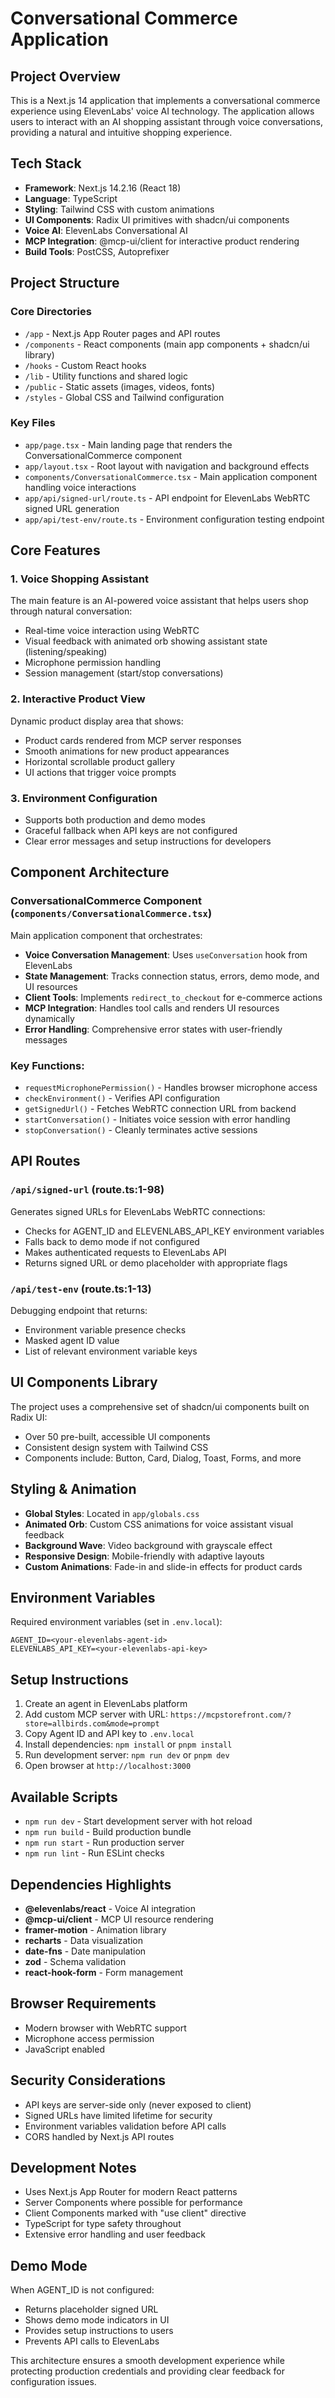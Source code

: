 # Conversational Commerce Application

## Project Overview
This is a Next.js 14 application that implements a conversational commerce experience using ElevenLabs' voice AI technology. The application allows users to interact with an AI shopping assistant through voice conversations, providing a natural and intuitive shopping experience.

## Tech Stack
- **Framework**: Next.js 14.2.16 (React 18)
- **Language**: TypeScript
- **Styling**: Tailwind CSS with custom animations
- **UI Components**: Radix UI primitives with shadcn/ui components
- **Voice AI**: ElevenLabs Conversational AI
- **MCP Integration**: @mcp-ui/client for interactive product rendering
- **Build Tools**: PostCSS, Autoprefixer

## Project Structure

### Core Directories
- `/app` - Next.js App Router pages and API routes
- `/components` - React components (main app components + shadcn/ui library)
- `/hooks` - Custom React hooks
- `/lib` - Utility functions and shared logic
- `/public` - Static assets (images, videos, fonts)
- `/styles` - Global CSS and Tailwind configuration

### Key Files
- `app/page.tsx` - Main landing page that renders the ConversationalCommerce component
- `app/layout.tsx` - Root layout with navigation and background effects
- `components/ConversationalCommerce.tsx` - Main application component handling voice interactions
- `app/api/signed-url/route.ts` - API endpoint for ElevenLabs WebRTC signed URL generation
- `app/api/test-env/route.ts` - Environment configuration testing endpoint

## Core Features

### 1. Voice Shopping Assistant
The main feature is an AI-powered voice assistant that helps users shop through natural conversation:
- Real-time voice interaction using WebRTC
- Visual feedback with animated orb showing assistant state (listening/speaking)
- Microphone permission handling
- Session management (start/stop conversations)

### 2. Interactive Product View
Dynamic product display area that shows:
- Product cards rendered from MCP server responses
- Smooth animations for new product appearances
- Horizontal scrollable product gallery
- UI actions that trigger voice prompts

### 3. Environment Configuration
- Supports both production and demo modes
- Graceful fallback when API keys are not configured
- Clear error messages and setup instructions for developers

## Component Architecture

### ConversationalCommerce Component (`components/ConversationalCommerce.tsx`)
Main application component that orchestrates:
- **Voice Conversation Management**: Uses `useConversation` hook from ElevenLabs
- **State Management**: Tracks connection status, errors, demo mode, and UI resources
- **Client Tools**: Implements `redirect_to_checkout` for e-commerce actions
- **MCP Integration**: Handles tool calls and renders UI resources dynamically
- **Error Handling**: Comprehensive error states with user-friendly messages

### Key Functions:
- `requestMicrophonePermission()` - Handles browser microphone access
- `checkEnvironment()` - Verifies API configuration
- `getSignedUrl()` - Fetches WebRTC connection URL from backend
- `startConversation()` - Initiates voice session with error handling
- `stopConversation()` - Cleanly terminates active sessions

## API Routes

### `/api/signed-url` (route.ts:1-98)
Generates signed URLs for ElevenLabs WebRTC connections:
- Checks for AGENT_ID and ELEVENLABS_API_KEY environment variables
- Falls back to demo mode if not configured
- Makes authenticated requests to ElevenLabs API
- Returns signed URL or demo placeholder with appropriate flags

### `/api/test-env` (route.ts:1-13)
Debugging endpoint that returns:
- Environment variable presence checks
- Masked agent ID value
- List of relevant environment variable keys

## UI Components Library
The project uses a comprehensive set of shadcn/ui components built on Radix UI:
- Over 50 pre-built, accessible UI components
- Consistent design system with Tailwind CSS
- Components include: Button, Card, Dialog, Toast, Forms, and more

## Styling & Animation
- **Global Styles**: Located in `app/globals.css`
- **Animated Orb**: Custom CSS animations for voice assistant visual feedback
- **Background Wave**: Video background with grayscale effect
- **Responsive Design**: Mobile-friendly with adaptive layouts
- **Custom Animations**: Fade-in and slide-in effects for product cards

## Environment Variables
Required environment variables (set in `.env.local`):
```
AGENT_ID=<your-elevenlabs-agent-id>
ELEVENLABS_API_KEY=<your-elevenlabs-api-key>
```

## Setup Instructions
1. Create an agent in ElevenLabs platform
2. Add custom MCP server with URL: `https://mcpstorefront.com/?store=allbirds.com&mode=prompt`
3. Copy Agent ID and API key to `.env.local`
4. Install dependencies: `npm install` or `pnpm install`
5. Run development server: `npm run dev` or `pnpm dev`
6. Open browser at `http://localhost:3000`

## Available Scripts
- `npm run dev` - Start development server with hot reload
- `npm run build` - Build production bundle
- `npm run start` - Run production server
- `npm run lint` - Run ESLint checks

## Dependencies Highlights
- **@elevenlabs/react** - Voice AI integration
- **@mcp-ui/client** - MCP UI resource rendering
- **framer-motion** - Animation library
- **recharts** - Data visualization
- **date-fns** - Date manipulation
- **zod** - Schema validation
- **react-hook-form** - Form management

## Browser Requirements
- Modern browser with WebRTC support
- Microphone access permission
- JavaScript enabled

## Security Considerations
- API keys are server-side only (never exposed to client)
- Signed URLs have limited lifetime for security
- Environment variables validation before API calls
- CORS handled by Next.js API routes

## Development Notes
- Uses Next.js App Router for modern React patterns
- Server Components where possible for performance
- Client Components marked with "use client" directive
- TypeScript for type safety throughout
- Extensive error handling and user feedback

## Demo Mode
When AGENT_ID is not configured:
- Returns placeholder signed URL
- Shows demo mode indicators in UI
- Provides setup instructions to users
- Prevents API calls to ElevenLabs

This architecture ensures a smooth development experience while protecting production credentials and providing clear feedback for configuration issues.